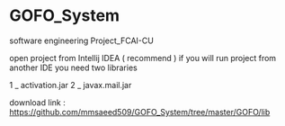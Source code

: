 # GOFO_System

software engineering Project_FCAI-CU

open project from Intellij IDEA ( recommend )
if you will run project from another IDE you need two libraries

1 _ activation.jar
2 _ javax.mail.jar

download link : https://github.com/mmsaeed509/GOFO_System/tree/master/GOFO/lib
